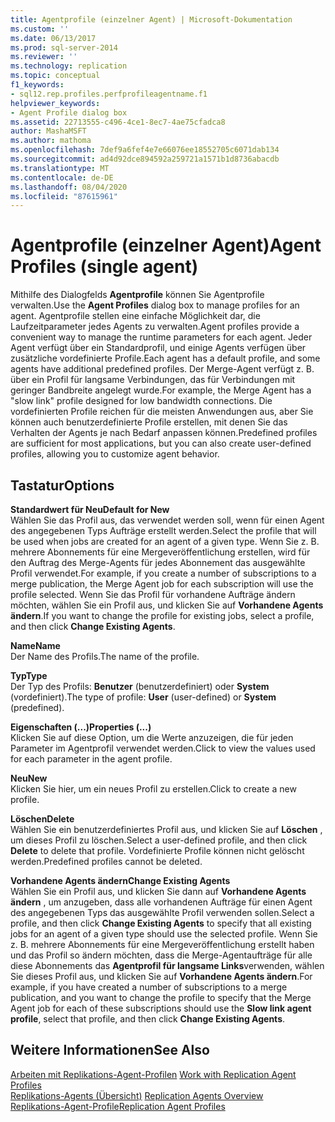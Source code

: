 ```yaml
---
title: Agentprofile (einzelner Agent) | Microsoft-Dokumentation
ms.custom: ''
ms.date: 06/13/2017
ms.prod: sql-server-2014
ms.reviewer: ''
ms.technology: replication
ms.topic: conceptual
f1_keywords:
- sql12.rep.profiles.perfprofileagentname.f1
helpviewer_keywords:
- Agent Profile dialog box
ms.assetid: 22713555-c496-4ce1-8ec7-4ae75cfadca8
author: MashaMSFT
ms.author: mathoma
ms.openlocfilehash: 7def9a6fef4e7e66076ee18552705c6071dab134
ms.sourcegitcommit: ad4d92dce894592a259721a1571b1d8736abacdb
ms.translationtype: MT
ms.contentlocale: de-DE
ms.lasthandoff: 08/04/2020
ms.locfileid: "87615961"
---
```

# <a name="agent-profiles-single-agent"></a><span data-ttu-id="fc6f0-102">Agentprofile (einzelner Agent)</span><span class="sxs-lookup"><span data-stu-id="fc6f0-102">Agent Profiles (single agent)</span></span>
  <span data-ttu-id="fc6f0-103">Mithilfe des Dialogfelds **Agentprofile** können Sie Agentprofile verwalten.</span><span class="sxs-lookup"><span data-stu-id="fc6f0-103">Use the **Agent Profiles** dialog box to manage profiles for an agent.</span></span> <span data-ttu-id="fc6f0-104">Agentprofile stellen eine einfache Möglichkeit dar, die Laufzeitparameter jedes Agents zu verwalten.</span><span class="sxs-lookup"><span data-stu-id="fc6f0-104">Agent profiles provide a convenient way to manage the runtime parameters for each agent.</span></span> <span data-ttu-id="fc6f0-105">Jeder Agent verfügt über ein Standardprofil, und einige Agents verfügen über zusätzliche vordefinierte Profile.</span><span class="sxs-lookup"><span data-stu-id="fc6f0-105">Each agent has a default profile, and some agents have additional predefined profiles.</span></span> <span data-ttu-id="fc6f0-106">Der Merge-Agent verfügt z. B. über ein Profil für langsame Verbindungen, das für Verbindungen mit geringer Bandbreite angelegt wurde.</span><span class="sxs-lookup"><span data-stu-id="fc6f0-106">For example, the Merge Agent has a "slow link" profile designed for low bandwidth connections.</span></span> <span data-ttu-id="fc6f0-107">Die vordefinierten Profile reichen für die meisten Anwendungen aus, aber Sie können auch benutzerdefinierte Profile erstellen, mit denen Sie das Verhalten der Agents je nach Bedarf anpassen können.</span><span class="sxs-lookup"><span data-stu-id="fc6f0-107">Predefined profiles are sufficient for most applications, but you can also create user-defined profiles, allowing you to customize agent behavior.</span></span>  
  
## <a name="options"></a><span data-ttu-id="fc6f0-108">Tastatur</span><span class="sxs-lookup"><span data-stu-id="fc6f0-108">Options</span></span>  
 <span data-ttu-id="fc6f0-109">**Standardwert für Neu**</span><span class="sxs-lookup"><span data-stu-id="fc6f0-109">**Default for New**</span></span>  
 <span data-ttu-id="fc6f0-110">Wählen Sie das Profil aus, das verwendet werden soll, wenn für einen Agent des angegebenen Typs Aufträge erstellt werden.</span><span class="sxs-lookup"><span data-stu-id="fc6f0-110">Select the profile that will be used when jobs are created for an agent of a given type.</span></span> <span data-ttu-id="fc6f0-111">Wenn Sie z. B. mehrere Abonnements für eine Mergeveröffentlichung erstellen, wird für den Auftrag des Merge-Agents für jedes Abonnement das ausgewählte Profil verwendet.</span><span class="sxs-lookup"><span data-stu-id="fc6f0-111">For example, if you create a number of subscriptions to a merge publication, the Merge Agent job for each subscription will use the profile selected.</span></span> <span data-ttu-id="fc6f0-112">Wenn Sie das Profil für vorhandene Aufträge ändern möchten, wählen Sie ein Profil aus, und klicken Sie auf **Vorhandene Agents ändern**.</span><span class="sxs-lookup"><span data-stu-id="fc6f0-112">If you want to change the profile for existing jobs, select a profile, and then click **Change Existing Agents**.</span></span>  
  
 <span data-ttu-id="fc6f0-113">**Name**</span><span class="sxs-lookup"><span data-stu-id="fc6f0-113">**Name**</span></span>  
 <span data-ttu-id="fc6f0-114">Der Name des Profils.</span><span class="sxs-lookup"><span data-stu-id="fc6f0-114">The name of the profile.</span></span>  
  
 <span data-ttu-id="fc6f0-115">**Typ**</span><span class="sxs-lookup"><span data-stu-id="fc6f0-115">**Type**</span></span>  
 <span data-ttu-id="fc6f0-116">Der Typ des Profils: **Benutzer** (benutzerdefiniert) oder **System** (vordefiniert).</span><span class="sxs-lookup"><span data-stu-id="fc6f0-116">The type of profile: **User** (user-defined) or **System** (predefined).</span></span>  
  
 <span data-ttu-id="fc6f0-117">**Eigenschaften (...)**</span><span class="sxs-lookup"><span data-stu-id="fc6f0-117">**Properties (...)**</span></span>  
 <span data-ttu-id="fc6f0-118">Klicken Sie auf diese Option, um die Werte anzuzeigen, die für jeden Parameter im Agentprofil verwendet werden.</span><span class="sxs-lookup"><span data-stu-id="fc6f0-118">Click to view the values used for each parameter in the agent profile.</span></span>  
  
 <span data-ttu-id="fc6f0-119">**Neu**</span><span class="sxs-lookup"><span data-stu-id="fc6f0-119">**New**</span></span>  
 <span data-ttu-id="fc6f0-120">Klicken Sie hier, um ein neues Profil zu erstellen.</span><span class="sxs-lookup"><span data-stu-id="fc6f0-120">Click to create a new profile.</span></span>  
  
 <span data-ttu-id="fc6f0-121">**Löschen**</span><span class="sxs-lookup"><span data-stu-id="fc6f0-121">**Delete**</span></span>  
 <span data-ttu-id="fc6f0-122">Wählen Sie ein benutzerdefiniertes Profil aus, und klicken Sie auf **Löschen** , um dieses Profil zu löschen.</span><span class="sxs-lookup"><span data-stu-id="fc6f0-122">Select a user-defined profile, and then click **Delete** to delete that profile.</span></span> <span data-ttu-id="fc6f0-123">Vordefinierte Profile können nicht gelöscht werden.</span><span class="sxs-lookup"><span data-stu-id="fc6f0-123">Predefined profiles cannot be deleted.</span></span>  
  
 <span data-ttu-id="fc6f0-124">**Vorhandene Agents ändern**</span><span class="sxs-lookup"><span data-stu-id="fc6f0-124">**Change Existing Agents**</span></span>  
 <span data-ttu-id="fc6f0-125">Wählen Sie ein Profil aus, und klicken Sie dann auf **Vorhandene Agents ändern** , um anzugeben, dass alle vorhandenen Aufträge für einen Agent des angegebenen Typs das ausgewählte Profil verwenden sollen.</span><span class="sxs-lookup"><span data-stu-id="fc6f0-125">Select a profile, and then click **Change Existing Agents** to specify that all existing jobs for an agent of a given type should use the selected profile.</span></span> <span data-ttu-id="fc6f0-126">Wenn Sie z. B. mehrere Abonnements für eine Mergeveröffentlichung erstellt haben und das Profil so ändern möchten, dass die Merge-Agentaufträge für alle diese Abonnements das **Agentprofil für langsame Links**verwenden, wählen Sie dieses Profil aus, und klicken Sie auf **Vorhandene Agents ändern**.</span><span class="sxs-lookup"><span data-stu-id="fc6f0-126">For example, if you have created a number of subscriptions to a merge publication, and you want to change the profile to specify that the Merge Agent job for each of these subscriptions should use the **Slow link agent profile**, select that profile, and then click **Change Existing Agents**.</span></span>  
  
## <a name="see-also"></a><span data-ttu-id="fc6f0-127">Weitere Informationen</span><span class="sxs-lookup"><span data-stu-id="fc6f0-127">See Also</span></span>  
 <span data-ttu-id="fc6f0-128">[Arbeiten mit Replikations-Agent-Profilen](agents/work-with-replication-agent-profiles.md) </span><span class="sxs-lookup"><span data-stu-id="fc6f0-128">[Work with Replication Agent Profiles](agents/work-with-replication-agent-profiles.md) </span></span>  
 <span data-ttu-id="fc6f0-129">[Replikations-Agents (Übersicht)](agents/replication-agents-overview.md) </span><span class="sxs-lookup"><span data-stu-id="fc6f0-129">[Replication Agents Overview](agents/replication-agents-overview.md) </span></span>  
 [<span data-ttu-id="fc6f0-130">Replikations-Agent-Profile</span><span class="sxs-lookup"><span data-stu-id="fc6f0-130">Replication Agent Profiles</span></span>](agents/replication-agent-profiles.md)  
  
  
